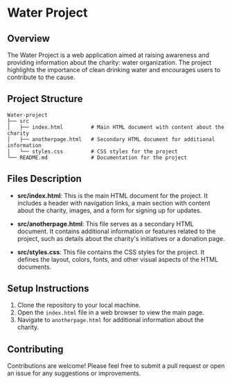 # Water Project

## Overview
The Water Project is a web application aimed at raising awareness and providing information about the charity: water organization. The project highlights the importance of clean drinking water and encourages users to contribute to the cause.

## Project Structure
```
Water-project
├── src
│   ├── index.html         # Main HTML document with content about the charity
│   ├── anotherpage.html   # Secondary HTML document for additional information
│   └── styles.css         # CSS styles for the project
└── README.md              # Documentation for the project
```

## Files Description
- **src/index.html**: This is the main HTML document for the project. It includes a header with navigation links, a main section with content about the charity, images, and a form for signing up for updates.
  
- **src/anotherpage.html**: This file serves as a secondary HTML document. It contains additional information or features related to the project, such as details about the charity's initiatives or a donation page.

- **src/styles.css**: This file contains the CSS styles for the project. It defines the layout, colors, fonts, and other visual aspects of the HTML documents.

## Setup Instructions
1. Clone the repository to your local machine.
2. Open the `index.html` file in a web browser to view the main page.
3. Navigate to `anotherpage.html` for additional information about the charity.

## Contributing
Contributions are welcome! Please feel free to submit a pull request or open an issue for any suggestions or improvements.